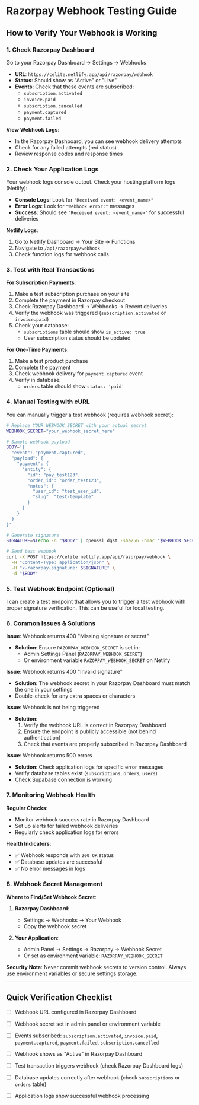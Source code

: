 # Razorpay Webhook Testing Guide

## How to Verify Your Webhook is Working

### 1. **Check Razorpay Dashboard**

Go to your Razorpay Dashboard → Settings → Webhooks

- **URL**: `https://celite.netlify.app/api/razorpay/webhook`
- **Status**: Should show as "Active" or "Live"
- **Events**: Check that these events are subscribed:
  - `subscription.activated`
  - `invoice.paid`
  - `subscription.cancelled`
  - `payment.captured`
  - `payment.failed`

**View Webhook Logs**:
- In the Razorpay Dashboard, you can see webhook delivery attempts
- Check for any failed attempts (red status)
- Review response codes and response times

### 2. **Check Your Application Logs**

Your webhook logs console output. Check your hosting platform logs (Netlify):

- **Console Logs**: Look for `"Received event: <event_name>"`
- **Error Logs**: Look for `"Webhook error:"` messages
- **Success**: Should see `"Received event: <event_name>"` for successful deliveries

**Netlify Logs**:
1. Go to Netlify Dashboard → Your Site → Functions
2. Navigate to `/api/razorpay/webhook`
3. Check function logs for webhook calls

### 3. **Test with Real Transactions**

**For Subscription Payments**:
1. Make a test subscription purchase on your site
2. Complete the payment in Razorpay checkout
3. Check Razorpay Dashboard → Webhooks → Recent deliveries
4. Verify the webhook was triggered (`subscription.activated` or `invoice.paid`)
5. Check your database:
   - `subscriptions` table should show `is_active: true`
   - User subscription status should be updated

**For One-Time Payments**:
1. Make a test product purchase
2. Complete the payment
3. Check webhook delivery for `payment.captured` event
4. Verify in database:
   - `orders` table should show `status: 'paid'`

### 4. **Manual Testing with cURL**

You can manually trigger a test webhook (requires webhook secret):

```bash
# Replace YOUR_WEBHOOK_SECRET with your actual secret
WEBHOOK_SECRET="your_webhook_secret_here"

# Sample webhook payload
BODY='{
  "event": "payment.captured",
  "payload": {
    "payment": {
      "entity": {
        "id": "pay_test123",
        "order_id": "order_test123",
        "notes": {
          "user_id": "test_user_id",
          "slug": "test-template"
        }
      }
    }
  }
}'

# Generate signature
SIGNATURE=$(echo -n "$BODY" | openssl dgst -sha256 -hmac "$WEBHOOK_SECRET" | sed 's/^.* //')

# Send test webhook
curl -X POST https://celite.netlify.app/api/razorpay/webhook \
  -H "Content-Type: application/json" \
  -H "x-razorpay-signature: $SIGNATURE" \
  -d "$BODY"
```

### 5. **Test Webhook Endpoint** (Optional)

I can create a test endpoint that allows you to trigger a test webhook with proper signature verification. This can be useful for local testing.

### 6. **Common Issues & Solutions**

**Issue**: Webhook returns 400 "Missing signature or secret"
- **Solution**: Ensure `RAZORPAY_WEBHOOK_SECRET` is set in:
  - Admin Settings Panel (`RAZORPAY_WEBHOOK_SECRET`)
  - Or environment variable `RAZORPAY_WEBHOOK_SECRET` on Netlify

**Issue**: Webhook returns 400 "Invalid signature"
- **Solution**: The webhook secret in your Razorpay Dashboard must match the one in your settings
- Double-check for any extra spaces or characters

**Issue**: Webhook is not being triggered
- **Solution**: 
  1. Verify the webhook URL is correct in Razorpay Dashboard
  2. Ensure the endpoint is publicly accessible (not behind authentication)
  3. Check that events are properly subscribed in Razorpay Dashboard

**Issue**: Webhook returns 500 errors
- **Solution**: Check application logs for specific error messages
- Verify database tables exist (`subscriptions`, `orders`, `users`)
- Check Supabase connection is working

### 7. **Monitoring Webhook Health**

**Regular Checks**:
- Monitor webhook success rate in Razorpay Dashboard
- Set up alerts for failed webhook deliveries
- Regularly check application logs for errors

**Health Indicators**:
- ✅ Webhook responds with `200 OK` status
- ✅ Database updates are successful
- ✅ No error messages in logs

### 8. **Webhook Secret Management**

**Where to Find/Set Webhook Secret**:

1. **Razorpay Dashboard**:
   - Settings → Webhooks → Your Webhook
   - Copy the webhook secret

2. **Your Application**:
   - Admin Panel → Settings → Razorpay → Webhook Secret
   - Or set as environment variable: `RAZORPAY_WEBHOOK_SECRET`

**Security Note**: Never commit webhook secrets to version control. Always use environment variables or secure settings storage.

---

## Quick Verification Checklist

- [ ] Webhook URL configured in Razorpay Dashboard
- [ ] Webhook secret set in admin panel or environment variable
- [ ] Events subscribed: `subscription.activated`, `invoice.paid`, `payment.captured`, `payment.failed`, `subscription.cancelled`
- [ ] Webhook shows as "Active" in Razorpay Dashboard
- [ ] Test transaction triggers webhook (check Razorpay Dashboard logs)
- [ ] Database updates correctly after webhook (check `subscriptions` or `orders` table)
- [ ] Application logs show successful webhook processing

